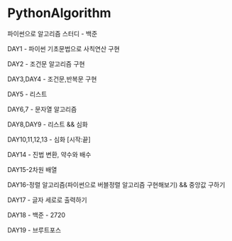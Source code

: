 # PythonAlgorithm
파이썬으로 알고리즘 스터디 - 백준 

DAY1 - 파이썬 기초문법으로 사칙연산 구현

DAY2 - 조건문 알고리즘 구현 

DAY3,DAY4 - 조건문,반복문 구현 

DAY5 - 리스트 

DAY6,7 - 문자열 알고리즘 

DAY8,DAY9 - 리스트 && 심화

DAY10,11,12,13 - 심화 [시작:끝] 

DAY14 - 진법 변환, 약수와 배수

DAY15-2차원 배열

DAY16-정렬 알고리즘(파이썬으로 버블정렬 알고리즘 구현해보기) && 중앙값 구하기 

DAY17 - 글자 세로로 출력하기

DAY18 - 백준 - 2720

DAY19 - 브루트포스 

